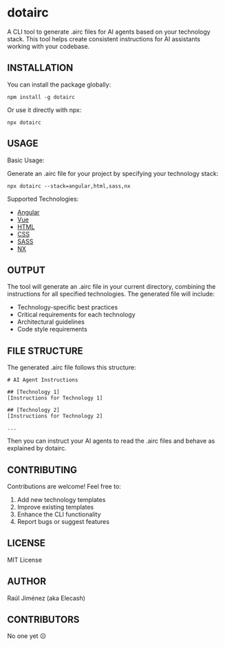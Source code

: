 # dotairc

A CLI tool to generate .airc files for AI agents based on your technology stack. This tool helps create consistent instructions for AI assistants working with your codebase.

## INSTALLATION

You can install the package globally:

    npm install -g dotairc

Or use it directly with npx:

    npx dotairc

## USAGE

Basic Usage:

Generate an .airc file for your project by specifying your technology stack:

```
npx dotairc --stack=angular,html,sass,nx
```

Supported Technologies:
- [Angular](templates/angular.md)
- [Vue](templates/vue.md)
- [HTML](templates/html.md)
- [CSS](templates/css.md)
- [SASS](templates/sass.md)
- [NX](templates/nx.md)

## OUTPUT

The tool will generate an .airc file in your current directory, combining the instructions for all specified technologies. The generated file will include:

- Technology-specific best practices
- Critical requirements for each technology
- Architectural guidelines
- Code style requirements

## FILE STRUCTURE

The generated .airc file follows this structure:

```
# AI Agent Instructions

## [Technology 1]
[Instructions for Technology 1]

## [Technology 2]
[Instructions for Technology 2]

...
```

Then you can instruct your AI agents to read the .airc files and behave as explained by dotairc.

## CONTRIBUTING

Contributions are welcome! Feel free to:
1. Add new technology templates
2. Improve existing templates
3. Enhance the CLI functionality
4. Report bugs or suggest features

## LICENSE

MIT License

## AUTHOR

Raúl Jiménez (aka Elecash)

## CONTRIBUTORS

No one yet ☹️
